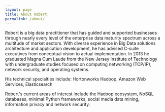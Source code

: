 ```yaml
---
layout: page
title: About Robert
permalink: /about/
---
```


Robert is a big data practitioner that has guided and supported businesses through nearly every level of the enterprise data maturity spectrum across a multitude of market sectors. With diverse experience in Big Data solutions architecture and application development, he has advised C-suite executives from conceptual vision to actual implementation. In 2013 he graduated Magna Cum Laude from the New Jersey Institute of Technology with undergraduate studies focused on computing networking (TCP/IP), network security, and operating systems.

His technical specialties include: Hortonworks Hadoop, Amazon Web Services, Elasticsearch

Robert's current areas of interest include the Hadoop ecosystem, NoSQL databases, minimal Python frameworks, social media data mining, information privacy and network security.
